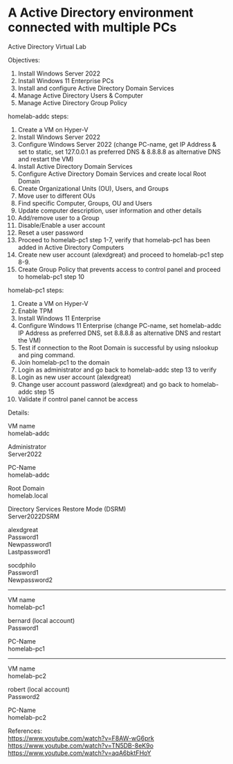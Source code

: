 # A Active Directory environment connected with multiple PCs

Active Directory Virtual Lab

Objectives:
1.	Install Windows Server 2022
2.	Install Windows 11 Enterprise PCs
3.	Install and configure Active Directory Domain Services
4.	Manage Active Directory Users & Computer
5.	Manage Active Directory Group Policy

homelab-addc steps:

1.	Create a VM on Hyper-V
2.	Install Windows Server 2022
3.	Configure Windows Server 2022 (change PC-name, get IP Address & set to static, set 127.0.0.1 as preferred DNS & 8.8.8.8 as alternative DNS and restart the VM)
4.	Install Active Directory Domain Services
5.	Configure Active Directory Domain Services and create local Root Domain
6.	Create Organizational Units (OU), Users, and Groups
7.	Move user to different OUs
8.	Find specific Computer, Groups, OU and Users
9.	Update computer description, user information and other details
10.	Add/remove user to a Group
11.	Disable/Enable a user account
12.	Reset a user password
13.	Proceed to homelab-pc1 step 1-7, verify that homelab-pc1 has been added in Active Directory Computers
14.	Create new user account (alexdgreat) and proceed to homelab-pc1 step 8-9.
15.	Create Group Policy that prevents access to control panel and proceed to homelab-pc1 step 10

homelab-pc1 steps:
1.	Create a VM on Hyper-V
2.	Enable TPM
3.	Install Windows 11 Enterprise
4.	Configure Windows 11 Enterprise (change PC-name, set homelab-addc IP Address as preferred DNS, set 8.8.8.8 as alternative DNS and restart the VM)
5.	Test if connection to the Root Domain is successful by using nslookup and ping command.
6.	Join homelab-pc1 to the domain
7.	Login as administrator and go back to homelab-addc step 13 to verify
8.	Login as new user account (alexdgreat)
9.	Change user account password (alexdgreat) and go back to homelab-addc step 15
10.	Validate if control panel cannot be access

Details:

VM name\
homelab-addc

Administrator\
Server2022

PC-Name\
homelab-addc

Root Domain\
homelab.local

Directory Services Restore Mode (DSRM)\
Server2022DSRM

alexdgreat\
Password1\
Newpassword1\
Lastpassword1

socdphilo\
Password1\
Newpassword2

--------------------------------------

VM name\
homelab-pc1

bernard (local account)\
Password1

PC-Name\
homelab-pc1

--------------------------------------
VM name\
homelab-pc2

robert (local account)\
Password2

PC-Name\
homelab-pc2


References:\
https://www.youtube.com/watch?v=F8AW-wG6prk \
https://www.youtube.com/watch?v=TN5DB-8eK9o \
https://www.youtube.com/watch?v=aqA6bktFHoY
